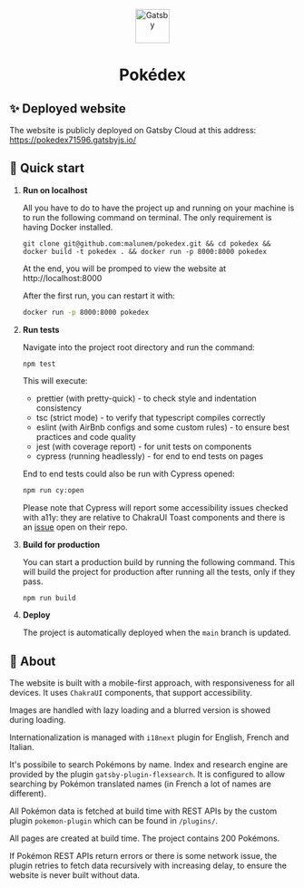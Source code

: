<p align="center">
  <a href="https://pokedex71596.gatsbyjs.io/">
    <img alt="Gatsby" src="./static/favicon.ico" width="60" />
  </a>
</p>
<h1 align="center">
  Pokédex
</h1>

## ✨ Deployed website

The website is publicly deployed on Gatsby Cloud at this address: https://pokedex71596.gatsbyjs.io/

## 🚀 Quick start

1.  **Run on localhost**

    All you have to do to have the project up and running on your machine is to run the following command on terminal. The only requirement is having Docker installed.

    ```shell
    git clone git@github.com:malunem/pokedex.git && cd pokedex && docker build -t pokedex . && docker run -p 8000:8000 pokedex
    ```

    At the end, you will be promped to view the website at http://localhost:8000

    After the first run, you can restart it with:

    ```bash
    docker run -p 8000:8000 pokedex
    ```

2.  **Run tests**

    Navigate into the project root directory and run the command:

    ```shell
    npm test
    ```

    This will execute:

    - prettier (with pretty-quick) - to check style and indentation consistency
    - tsc (strict mode) - to verify that typescript compiles correctly
    - eslint (with AirBnb configs and some custom rules) - to ensure best practices and code quality
    - jest (with coverage report) - for unit tests on components
    - cypress (running headlessly) - for end to end tests on pages

    End to end tests could also be run with Cypress opened:

    ```bash
    npm run cy:open
    ```

    Please note that Cypress will report some accessibility issues checked with a11y: they are relative to ChakraUI Toast components and there is an [issue](https://github.com/chakra-ui/chakra-ui/issues/7324) open on their repo.

3.  **Build for production**

    You can start a production build by running the following command. This will build the project for production after running all the tests, only if they pass.

    ```bash
    npm run build
    ```

4.  **Deploy**

    The project is automatically deployed when the `main` branch is updated.

## 📘 About

The website is built with a mobile-first approach, with responsiveness for all devices. It uses `ChakraUI` components, that support accessibility.

Images are handled with lazy loading and a blurred version is showed during loading.

Internationalization is managed with `i18next` plugin for English, French and Italian.

It's possibile to search Pokémons by name. Index and research engine are provided by the plugin `gatsby-plugin-flexsearch`. It is configured to allow searching by Pokémon translated names (in French a lot of names are different).

All Pokémon data is fetched at build time with REST APIs by the custom plugin `pokemon-plugin` which can be found in `/plugins/`.

All pages are created at build time. The project contains 200 Pokémons.

If Pokémon REST APIs return errors or there is some network issue, the plugin retries to fetch data recursively with increasing delay, to ensure the website is never built without data.
